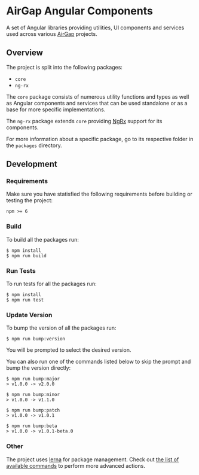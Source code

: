 # AirGap Angular Components

A set of Angular libraries providing utilities, UI components and services used across various [AirGap](https://airgap.it/) projects.

## Overview

The project is split into the following packages:

- `core`
- `ng-rx`

The `core` package consists of numerous utility functions and types as well as Angular components and services that can be used standalone or as a base for more specific implementations.

The `ng-rx` package extends `core` providing [NgRx](https://ngrx.io/) support for its components.

For more information about a specific package, go to its respective folder in the `packages` directory.

## Development

### Requirements

Make sure you have statisfied the following requirements before building or testing the project:

```
npm >= 6
```

### Build

To build all the packages run:

```
$ npm install
$ npm run build
```

### Run Tests

To run tests for all the packages run:

```
$ npm install
$ npm run test
```

### Update Version

To bump the version of all the packages run:

```
$ npm run bump:version
```

You will be prompted to select the desired version.

You can also run one of the commands listed below to skip the prompt and bump the version directly:

```
$ npm run bump:major
> v1.0.0 -> v2.0.0

$ npm run bump:minor
> v1.0.0 -> v1.1.0

$ npm run bump:patch
> v1.0.0 -> v1.0.1

$ npm run bump:beta
> v1.0.0 -> v1.0.1-beta.0
```

### Other

The project uses [lerna](https://lerna.js.org/) for package management. Check out [the list of available commands](https://lerna.js.org/#commands) to perform more advanced actions.
